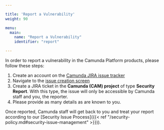 ```yaml
---

title: 'Report a Vulnerability'
weight: 90

menu:
  main:
    name: "Report a Vulnerability"
    identifier: "report"

---
```


In order to report a vulnerability in the Camunda Platform products, please follow these steps:

1. Create an account on the [Camunda JIRA issue tracker](https://app.camunda.com/jira/browse/CAM)
1. Navigate to the [issue creation screen](https://app.camunda.com/jira/secure/CreateIssue!default.jspa)
1. Create a JIRA ticket in the **Camunda (CAM) project** of type **Security Report**. With this type, the issue will only be accessible by Camunda staff and you, the reporter.
1. Please provide as many details as are known to you.

Once reported, Camunda staff will get back to you and treat your report according to our [Security Issue Process]({{< ref "/security-policy.md#security-issue-management" >}})).
